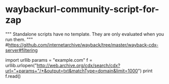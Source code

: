# waybackurl-community-script-for-zap

"""
Standalone scripts have no template.
They are only evaluated when you run them. 
"""
#https://github.com/internetarchive/wayback/tree/master/wayback-cdx-server#filtering

import urllib
params = "example.com"
f = urllib.urlopen("http://web.archive.org/cdx/search/cdx?url="+params+"/*&output=txt&matchType=domain&limit=1000")
print f.read()
